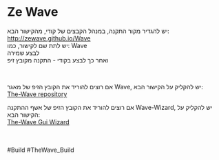 # Ze Wave

יש להגדיר מקור התקנה, במנהל הקבצים של קודי, מהקישור הבא: 
<br>
http://zewave.github.io/Wave
<br>
יש לתת שם לקישור, כמו: Wave 
<br>
לבצע שמירה 
<br>
 ואחר כך לבצע בקודי - התקנה מקובץ זיפ
<br>
 
<br>

אם רוצים להוריד את הקובץ הזיפ של מאגר Wave, יש להקליק על הקישור הבא:
<br>
[The-Wave repository](https://zewave.github.io/Wave/repository.zeWave-0.0.1.zip)

אם רוצים להוריד את הקובץ הזיפ של אשף ההתקנה Wave-Wizard, יש להקליק על הקישור הבא:
<br>
[The-Wave Gui Wizard](https://zewave.github.io/Wave/plugin.program.waveguiwiz-0.0.2.zip)

<br>
<br> #Build #TheWave_Build


